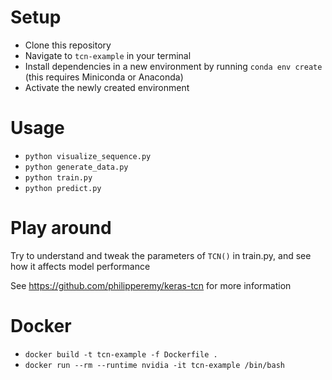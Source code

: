 # Setup

* Clone this repository
* Navigate to `tcn-example` in your terminal
* Install dependencies in a new environment by running `conda env create` (this requires Miniconda or Anaconda)
* Activate the newly created environment

# Usage

* `python visualize_sequence.py`
* `python generate_data.py`
* `python train.py`
* `python predict.py`

# Play around

Try to understand and tweak the parameters of `TCN()` in train.py, and see how it affects model performance

See https://github.com/philipperemy/keras-tcn for more information

# Docker

* `docker build -t tcn-example -f Dockerfile .`
* `docker run --rm --runtime nvidia -it tcn-example /bin/bash`
